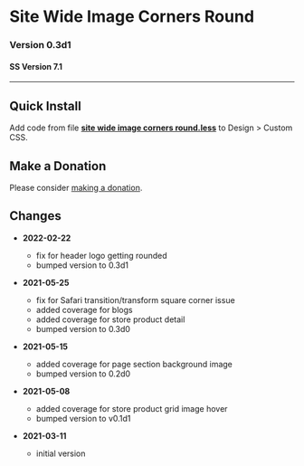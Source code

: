 # Site Wide Image Corners Round

### Version 0.3d1

#### SS Version 7.1

---

## Quick Install

Add code from file
**[site wide image corners round.less](site%20wide%20image%20corners%20round.less#L1)**
to Design > Custom CSS.

## Make a Donation

Please consider
[making a donation](https://github.com/tomsWebConsulting/twcsl#make-a-donation).

## Changes

* **2022-02-22**

  * fix for header logo getting rounded
  * bumped version to 0.3d1
  
* **2021-05-25**

  * fix for Safari transition/transform square corner issue
  * added coverage for blogs
  * added coverage for store product detail
  * bumped version to 0.3d0
  
* **2021-05-15**

  * added coverage for page section background image
  * bumped version to 0.2d0
  
* **2021-05-08**

  * added coverage for store product grid image hover
  * bumped version to v0.1d1
  
* **2021-03-11**

  * initial version
